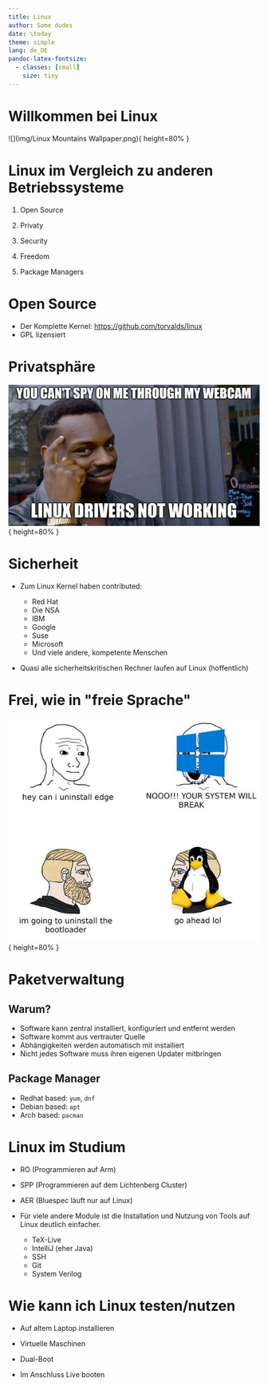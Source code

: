 ```yaml
---
title: Linux
author: Some dudes
date: \today
theme: simple
lang: de_DE
pandoc-latex-fontsize:
  - classes: [small]
    size: tiny
---
```


# Willkommen bei Linux

![](img/Linux Mountains Wallpaper.png){ height=80% }

# Linux im Vergleich zu anderen Betriebssysteme

1. Open Source

1. Privaty

1. Security

1. Freedom

1. Package Managers

# Open Source

- Der Komplette Kernel: <https://github.com/torvalds/linux>
- GPL lizensiert

# Privatsphäre

![](img/linux_privacy.jpg){ height=80% }

# Sicherheit

- Zum Linux Kernel haben contributed:
    - Red Hat
    - Die NSA
    - IBM
    - Google
    - Suse
    - Microsoft
    - Und viele andere, kompetente Menschen

- Quasi alle sicherheitskritischen Rechner laufen auf Linux (hoffentlich)

# Frei, wie in "freie Sprache"

![`dd if=boot.bin of=/dev/sda`](img/freedom_of_choice_meme.png){ height=80% }

# Paketverwaltung

## Warum?
- Software kann zentral installiert, konfiguriert und entfernt werden
- Software kommt aus vertrauter Quelle
- Abhängigkeiten werden automatisch mit installiert
- Nicht jedes Software muss ihren eigenen Updater mitbringen

## Package Manager

- Redhat based: `yum`, `dnf`
- Debian based: `apt`
- Arch based: `pacman`

# Linux im Studium

- RO (Programmieren auf Arm)

- SPP (Programmieren auf dem Lichtenberg Cluster)

- AER (Bluespec läuft nur auf Linux)

- Für viele andere Module ist die Installation und Nutzung
von Tools auf Linux deutlich einfacher.

    - TeX-Live
    - IntelliJ (eher Java)
    - SSH
    - Git
    - System Verilog

# Wie kann ich Linux testen/nutzen

- Auf altem Laptop installieren

- Virtuelle Maschinen

- Dual-Boot

- Im Anschluss Live booten
